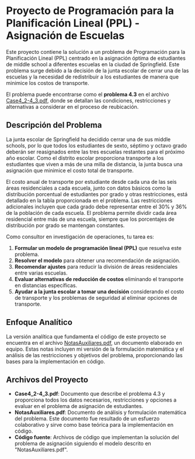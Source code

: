 # Proyecto de Programación para la Planificación Lineal (PPL) - Asignación de Escuelas

Este proyecto contiene la solución a un problema de Programación para la Planificación Lineal (PPL) centrado en la asignación óptima de estudiantes de middle school a diferentes escuelas en la ciudad de Springfield. Este problema surge debido a la decisión de la junta escolar de cerrar una de las escuelas y la necesidad de redistribuir a los estudiantes de manera que minimice los costos de transporte.

El problema puede encontrarse como el **problema 4.3** en el archivo [Case4_2-4_3.pdf](Case4_2-4_3.pdf), donde se detallan las condiciones, restricciones y alternativas a considerar en el proceso de reubicación.

## Descripción del Problema

La junta escolar de Springfield ha decidido cerrar una de sus middle schools, por lo que todos los estudiantes de sexto, séptimo y octavo grado deberán ser reasignados entre las tres escuelas restantes para el próximo año escolar. Como el distrito escolar proporciona transporte a los estudiantes que viven a más de una milla de distancia, la junta busca una asignación que minimice el costo total de transporte.

El costo anual de transporte por estudiante desde cada una de las seis áreas residenciales a cada escuela, junto con datos básicos como la distribución porcentual de estudiantes por grado y otras restricciones, está detallado en la tabla proporcionada en el problema. Las restricciones adicionales incluyen que cada grado debe representar entre el 30% y 36% de la población de cada escuela. El problema permite dividir cada área residencial entre más de una escuela, siempre que los porcentajes de distribución por grado se mantengan constantes.

Como consultor en investigación de operaciones, tu tarea es:
1. **Formular un modelo de programación lineal (PPL)** que resuelva este problema.
2. **Resolver el modelo** para obtener una recomendación de asignación.
3. **Recomendar ajustes** para reducir la división de áreas residenciales entre varias escuelas.
4. **Evaluar alternativas de reducción de costos** eliminando el transporte en distancias específicas.
5. **Ayudar a la junta escolar a tomar una decisión** considerando el costo de transporte y los problemas de seguridad al eliminar opciones de transporte.

## Enfoque Analítico

La versión analítica que fundamenta el código de este proyecto se encuentra en el archivo [NotasAuxiliares.pdf](NotasAuxiliares.pdf), un documento elaborado en equipo. Estas notas incluyen mi versión de la formulación matemática y el análisis de las restricciones y objetivos del problema, proporcionando las bases para la implementación en código.

## Archivos del Proyecto

- **Case4_2-4_3.pdf**: Documento que describe el problema 4.3 y proporciona todos los datos necesarios, restricciones y opciones a evaluar en el problema de asignación de estudiantes.
- **NotasAuxiliares.pdf**: Documento de análisis y formulación matemática del problema. Este documento fue resultado de un esfuerzo colaborativo y sirve como base teórica para la implementación en código.
- **Código fuente**: Archivos de código que implementan la solución del problema de asignación siguiendo el modelo descrito en "NotasAuxiliares.pdf".



